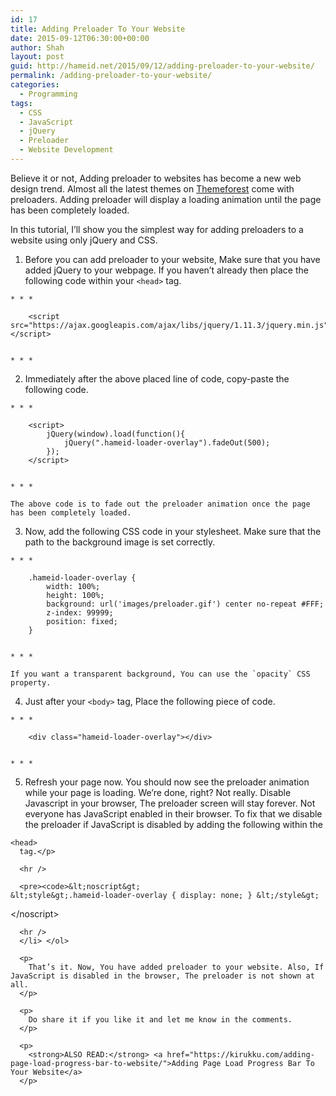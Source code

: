 ```yaml
---
id: 17
title: Adding Preloader To Your Website
date: 2015-09-12T06:30:00+00:00
author: Shah
layout: post
guid: http://hameid.net/2015/09/12/adding-preloader-to-your-website/
permalink: /adding-preloader-to-your-website/
categories:
  - Programming
tags:
  - CSS
  - JavaScript
  - jQuery
  - Preloader
  - Website Development
---
```

Believe it or not, Adding preloader to websites has become a new web design trend. Almost all the latest themes on [Themeforest](http://themeforest.net/?ref=shah1012) come with preloaders. Adding preloader will display a loading animation until the page has been completely loaded.

In this tutorial, I’ll show you the simplest way for adding preloaders to a website using only jQuery and CSS.

  1. Before you can add preloader to your website, Make sure that you have added jQuery to your webpage. If you haven’t already then place the following code within your `<head>` tag.
    
    * * *
    
        <script src="https://ajax.googleapis.com/ajax/libs/jquery/1.11.3/jquery.min.js"></script>
        
    
    * * *

  2. Immediately after the above placed line of code, copy-paste the following code.
    
    * * *
    
        <script>
            jQuery(window).load(function(){
                jQuery(".hameid-loader-overlay").fadeOut(500);
            });
        </script>
        
    
    * * *
    
    The above code is to fade out the preloader animation once the page has been completely loaded.

  3. Now, add the following CSS code in your stylesheet. Make sure that the path to the background image is set correctly.
    
    * * *
    
        .hameid-loader-overlay {
            width: 100%;
            height: 100%;
            background: url('images/preloader.gif') center no-repeat #FFF;
            z-index: 99999;
            position: fixed;
        }
        
    
    * * *
    
    If you want a transparent background, You can use the `opacity` CSS property.

  4. Just after your `<body>` tag, Place the following piece of code.
    
    * * *
    
        <div class="hameid-loader-overlay"></div>
        
    
    * * *

  5. Refresh your page now. You should now see the preloader animation while your page is loading. We’re done, right? Not really. Disable Javascript in your browser, The preloader screen will stay forever. Not everyone has JavaScript enabled in their browser. To fix that we disable the preloader if JavaScript is disabled by adding the following within the 
    
    <head>
      tag.</p> 
      
      <hr />
      
      <pre><code>&lt;noscript&gt;
    &lt;style&gt;.hameid-loader-overlay { display: none; } &lt;/style&gt;
&lt;/noscript&gt;
</code></pre>
      
      <hr />
      </li> </ol> 
      
      <p>
        That’s it. Now, You have added preloader to your website. Also, If JavaScript is disabled in the browser, The preloader is not shown at all.
      </p>
      
      <p>
        Do share it if you like it and let me know in the comments.
      </p>
      
      <p>
        <strong>ALSO READ:</strong> <a href="https://kirukku.com/adding-page-load-progress-bar-to-website/">Adding Page Load Progress Bar To Your Website</a>
      </p>